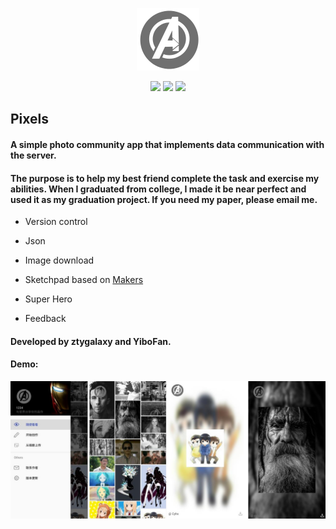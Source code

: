 <p align="center">
	<img width="100" height="100" src="Android\mark\src\main\res\drawable-nodpi\aven.png" alt="logo">
</p>
<p align="center">
	<img src="https://img.shields.io/badge/platform-Android-lightgrey.svg">
    <img src="https://img.shields.io/badge/status-finished-blue.svg">
    <img src="https://img.shields.io/badge/mail-tyzhang@hdu.edu.cn-orange.svg">
</p>

## Pixels
#### A simple photo community app that implements data communication with the server.

#### The purpose is to help my best friend complete the task and exercise my abilities. When I graduated from college, I made it be near perfect and used it as my graduation project. If you need my paper, please email me.

- Version control

- Json

- Image download

- Sketchpad based on [Makers](https://github.com/dsandler/markers)

- Super Hero

- Feedback

#### Developed by ztygalaxy and YiboFan.

#### Demo:

![Demo](screenshot.png)